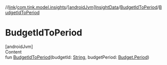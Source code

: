 //[link](../../../index.md)/[com.tink.model.insights](../../index.md)/[[androidJvm]InsightData](../index.md)/[BudgetIdToPeriod](index.md)/[BudgetIdToPeriod](-budget-id-to-period.md)



# BudgetIdToPeriod  
[androidJvm]  
Content  
fun [BudgetIdToPeriod](-budget-id-to-period.md)(budgetId: [String](https://kotlinlang.org/api/latest/jvm/stdlib/kotlin/-string/index.html), budgetPeriod: [Budget.Period](../../../com.tink.model.budget/[android-jvm]-budget/-period/index.md))  



